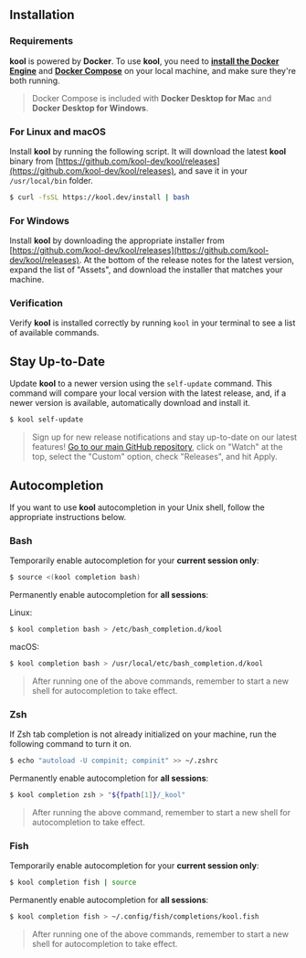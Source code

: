 ## Installation

### Requirements

**kool** is powered by **Docker**. To use **kool**, you need to **[install the Docker Engine](https://docs.docker.com/get-docker/)** and **[Docker Compose](https://docs.docker.com/compose/install/)** on your local machine, and make sure they're both running.

> Docker Compose is included with **Docker Desktop for Mac** and **Docker Desktop for Windows**.

### For Linux and macOS

Install **kool** by running the following script. It will download the latest **kool** binary from [https://github.com/kool-dev/kool/releases](https://github.com/kool-dev/kool/releases), and save it in your `/usr/local/bin` folder.

```bash
$ curl -fsSL https://kool.dev/install | bash
```

### For Windows

Install **kool** by downloading the appropriate installer from [https://github.com/kool-dev/kool/releases](https://github.com/kool-dev/kool/releases). At the bottom of the release notes for the latest version, expand the list of "Assets", and download the installer that matches your machine.

### Verification

Verify **kool** is installed correctly by running `kool` in your terminal to see a list of available commands.

## Stay Up-to-Date

Update **kool** to a newer version using the `self-update` command. This command will compare your local version with the latest release, and, if a newer version is available, automatically download and install it.

```bash
$ kool self-update
```

> Sign up for new release notifications and stay up-to-date on our latest features! [Go to our main GitHub repository](https://github.com/kool-dev/kool), click on "Watch" at the top, select the "Custom" option, check "Releases", and hit Apply.

## Autocompletion

If you want to use **kool** autocompletion in your Unix shell, follow the appropriate instructions below.

### Bash

Temporarily enable autocompletion for your **current session only**:

```bash
$ source <(kool completion bash)
```

Permanently enable autocompletion for **all sessions**:

Linux:

```bash
$ kool completion bash > /etc/bash_completion.d/kool
```

macOS:

```bash
$ kool completion bash > /usr/local/etc/bash_completion.d/kool
```

> After running one of the above commands, remember to start a new shell for autocompletion to take effect.

### Zsh

If Zsh tab completion is not already initialized on your machine, run the following command to turn it on.

```bash
$ echo "autoload -U compinit; compinit" >> ~/.zshrc
```

Permanently enable autocompletion for **all sessions**:

```bash
$ kool completion zsh > "${fpath[1]}/_kool"
```

> After running the above command, remember to start a new shell for autocompletion to take effect.

### Fish

Temporarily enable autocompletion for your **current session only**:

```bash
$ kool completion fish | source
```

Permanently enable autocompletion for **all sessions**:

```bash
$ kool completion fish > ~/.config/fish/completions/kool.fish
```

> After running one of the above commands, remember to start a new shell for autocompletion to take effect.
